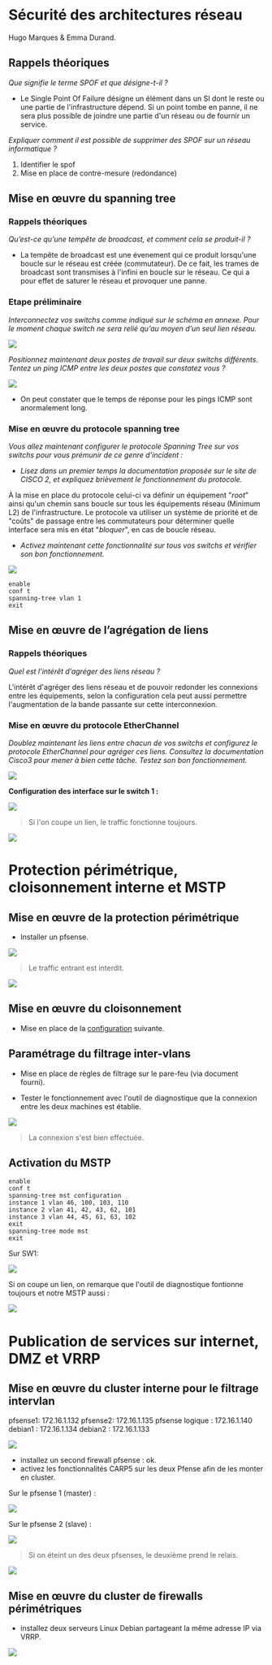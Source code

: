 # Sécurité des architectures réseau

Hugo Marques & Emma Durand.

## Rappels théoriques

*Que signifie le terme SPOF et que désigne-t-il ?*

* Le Single Point Of Failure désigne un élément dans un SI dont le reste ou une partie de l'infrastructure dépend. Si un point tombe en panne, il ne sera plus possible de joindre une partie d'un réseau ou de fournir un service.

*Expliquer comment il est possible de supprimer des SPOF sur un réseau informatique ?*

1. Identifier le spof
2. Mise en place de contre-mesure (redondance)

## Mise en œuvre du spanning tree

### Rappels théoriques

*Qu’est-ce qu’une tempête de broadcast, et comment cela se produit-il ?*

* La tempête de broadcast est une évenement qui ce produit lorsqu'une boucle sur le réseau est créée (commutateur). De ce fait, les trames de broadcast sont transmises à l'infini en boucle sur le réseau. Ce qui a pour effet de saturer le réseau et provoquer une panne.

### Etape préliminaire

*Interconnectez vos switchs comme indiqué sur le schéma en annexe. Pour le moment chaque switch ne sera relié qu’au moyen d’un seul lien réseau.*

![](img/topo_switch.PNG)

*Positionnez maintenant deux postes de travail sur deux switchs différents. Tentez un ping ICMP entre les deux postes que constatez vous ?*

![](img/ping_no_spt.PNG)

* On peut constater que le temps de réponse pour les pings ICMP sont anormalement long.

### Mise en œuvre du protocole spanning tree 

*Vous allez maintenant configurer le protocole Spanning Tree sur vos switchs pour vous prémunir de ce genre d’incident :*

* *Lisez dans un premier temps la documentation proposée sur le site de CISCO 2, et expliquez brièvement le fonctionnement du protocole.*

À la mise en place du protocole celui-ci va définir un équipement "*root*" ainsi qu'un chemin sans boucle sur tous les équipements réseau (Minimum L2) de l'infrastructure. Le protocole va utiliser un système de priorité et de "coûts" de passage entre les commutateurs pour déterminer quelle interface sera mis en état "*bloquer*", en cas de boucle réseau.

* *Activez maintenant cette fonctionnalité sur tous vos switchs et vérifier son bon fonctionnement.*

![](img/ping.PNG)

```
enable
conf t
spanning-tree vlan 1
exit
```
## Mise en œuvre de l’agrégation de liens

### Rappels théoriques

*Quel est l’intérêt d’agréger des liens réseau ?*

L'intérêt d'agréger des liens réseau et de pouvoir redonder les connexions entre les équipements, selon la configuration cela peut aussi permettre l'augmentation de la bande passante sur cette interconnexion.

### Mise en œuvre du protocole EtherChannel

*Doublez maintenant les liens entre chacun de vos switchs et configurez le protocole EtherChannel pour agréger ces liens. Consultez la documentation Cisco3 pour mener à bien cette tâche. Testez son bon fonctionnement.*

![](img/topo_lacp.PNG)

**Configuration des interface sur le switch 1 :**

![](img/lacp_sw1.PNG)

> Si l'on coupe un lien, le traffic fonctionne toujours.

![](img/gif.gif)

# Protection périmétrique, cloisonnement interne et MSTP

## Mise en œuvre de la protection périmétrique

- Installer un pfsense.

![](img/topo_pfsense.PNG)

> Le traffic entrant est interdit.

![](img/block_wan_in.png)

## Mise en œuvre du cloisonnement

- Mise en place de la [configuration](conf/vlan.txt) suivante.

## Paramétrage du filtrage inter-vlans

- Mise en place de règles de filtrage sur le pare-feu (via document fourni).

- Tester le fonctionnement avec l'outil de diagnostique que la connexion entre les deux machines est établie.

![](img/script_inter_vlan.PNG)

> La connexion s'est bien effectuée.

## Activation du MSTP

```
enable
conf t
spanning-tree mst configuration
instance 1 vlan 46, 100, 103, 110
instance 2 vlan 41, 42, 43, 62, 101
instance 3 vlan 44, 45, 61, 63, 102
exit
spanning-tree mode mst
exit
```

Sur SW1: 

![](img/mst_show.PNG)

Si on coupe un lien, on remarque que l'outil de diagnostique fontionne toujours et notre MSTP aussi :

![](img/mstp_ok.PNG)

# Publication de services sur internet, DMZ et VRRP

## Mise en œuvre du cluster interne pour le filtrage intervlan 

pfsense1: 172.16.1.132
pfsense2: 172.16.1.135
pfsense logique : 172.16.1.140
debian1 : 172.16.1.134
debian2 : 172.16.1.133

![](img/topo_cluster.PNG)

* installez un second firewall pfsense : ok.
* activez les fonctionnalités CARP5 sur les deux Pfense afin de les monter en cluster.

Sur le pfsense 1 (master) :

![](img/master_pfsense.PNG)

Sur le pfsense 2 (slave) :

![](img/backup_pfsense.PNG)


> Si on éteint un des deux pfsenses, le deuxième prend le relais.

![](img/pfsense_master_down.PNG)

## Mise en œuvre du cluster de firewalls périmétriques

* installez deux serveurs Linux Debian partageant la même adresse IP via VRRP.

![](img/topo_final.PNG)